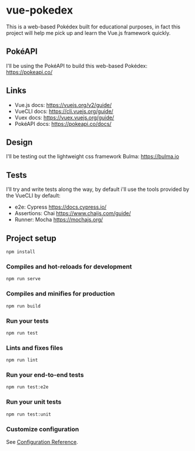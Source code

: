 # vue-pokedex

This is a web-based Pokédex built for educational purposes, in fact this project will help me pick up and learn the Vue.js framework quickly.

## PokéAPI

I'll be using the PokéAPI to build this web-based Pokédex: https://pokeapi.co/

## Links

* Vue.js docs: https://vuejs.org/v2/guide/
* VueCLI docs: https://cli.vuejs.org/guide/
* Vuex docs: https://vuex.vuejs.org/guide/
* PokéAPI docs: https://pokeapi.co/docs/

## Design

I'll be testing out the lightweight css framework Bulma: https://bulma.io

## Tests

I'll try and write tests along the way, by default i'll use the tools provided by the VueCLI by default:

* e2e: Cypress https://docs.cypress.io/ 
* Assertions: Chai https://www.chaijs.com/guide/
* Runner: Mocha https://mochajs.org/

## Project setup
```
npm install
```

### Compiles and hot-reloads for development
```
npm run serve
```

### Compiles and minifies for production
```
npm run build
```

### Run your tests
```
npm run test
```

### Lints and fixes files
```
npm run lint
```

### Run your end-to-end tests
```
npm run test:e2e
```

### Run your unit tests
```
npm run test:unit
```

### Customize configuration
See [Configuration Reference](https://cli.vuejs.org/config/).

